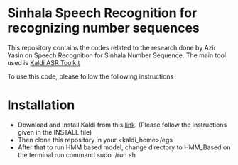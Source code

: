 # Sinhala Speech Recognition for recognizing number sequences

This repository contains the codes related to the research done by Azir Yasin on Speech Recognition for Sinhala Number Sequence.
The main tool used is [Kaldi ASR Toolkit](http://kaldi-asr.org/)

To use this code, please follow the following instructions

# Installation

 - Download and Install Kaldi from this [link](https://github.com/kaldi-asr/kaldi). (Please follow the instructions given in the INSTALL file)
 - Then clone this repository in your <kaldi_home>/egs
 - After that to run HMM based model, change directory to HMM_Based on the terminal run command sudo ./run.sh
